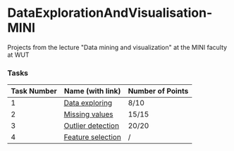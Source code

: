 # DataExplorationAndVisualisation-MINI
Projects from the lecture "Data mining and visualization" at the MINI faculty at WUT

### Tasks
| Task Number | Name (with link)                                                                 | Number of Points |
|-------------|----------------------------------------------------------------------------------|------------------|
| 1           | [Data exploring](https://github.com/LJaremek/DataExplorationAndVisualisation-MINI/tree/main/task_1)  | 8/10 |
| 2           | [Missing values](https://github.com/LJaremek/DataExplorationAndVisualisation-MINI/tree/main/task_2)      | 15/15 |
| 3           | [Outlier detection](https://github.com/LJaremek/DataExplorationAndVisualisation-MINI/tree/main/task_3)| 20/20 |
| 4           | [Feature selection](https://github.com/LJaremek/DataExplorationAndVisualisation-MINI/tree/main/task_4)                  | / |
